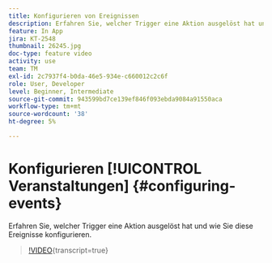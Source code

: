 ```yaml
---
title: Konfigurieren von Ereignissen
description: Erfahren Sie, welcher Trigger eine Aktion ausgelöst hat und wie Sie diese Ereignisse konfigurieren.
feature: In App
jira: KT-2548
thumbnail: 26245.jpg
doc-type: feature video
activity: use
team: TM
exl-id: 2c7937f4-b0da-46e5-934e-c660012c2c6f
role: User, Developer
level: Beginner, Intermediate
source-git-commit: 943599bd7ce139ef846f093ebda9084a91550aca
workflow-type: tm+mt
source-wordcount: '38'
ht-degree: 5%

---
```


# Konfigurieren [!UICONTROL Veranstaltungen] {#configuring-events}

Erfahren Sie, welcher Trigger eine Aktion ausgelöst hat und wie Sie diese Ereignisse konfigurieren.

>[!VIDEO](https://video.tv.adobe.com/v/26245?learn=on){transcript=true}
